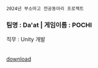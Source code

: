 ~~~
2024년 부소마고 전공동아리 프로젝트
~~~
<h3>팀명 : Da'at | 게임이름 : POCHI</h3>
직무 : Unity 개발
<br><br><br>

<a href="https://drive.google.com/file/d/1VBT6CAIveyu2KTDdsDG9Ft6Kk1-B7Nm3/view?usp=drive_link">
  download
</a>
